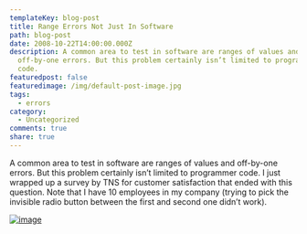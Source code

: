 ```yaml
---
templateKey: blog-post
title: Range Errors Not Just In Software
path: blog-post
date: 2008-10-22T14:00:00.000Z
description: A common area to test in software are ranges of values and
  off-by-one errors. But this problem certainly isn’t limited to programmer
  code.
featuredpost: false
featuredimage: /img/default-post-image.jpg
tags:
  - errors
category:
  - Uncategorized
comments: true
share: true
---
```

A common area to test in software are ranges of values and off-by-one errors. But this problem certainly isn’t limited to programmer code. I just wrapped up a survey by TNS for customer satisfaction that ended with this question. Note that I have 10 employees in my company (trying to pick the invisible radio button between the first and second one didn’t work).

[![image](https://stevesmithblog.com/files/media/image/WindowsLiveWriter/RangeErrorsNotJustInSoftware_DF6A/image_thumb.png)](http://stevesmithblog.com/files/media/image/WindowsLiveWriter/RangeErrorsNotJustInSoftware_DF6A/image_2.png)